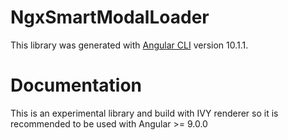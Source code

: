 # NgxSmartModalLoader

This library was generated with [Angular CLI](https://github.com/angular/angular-cli) version 10.1.1.

# Documentation

This is an experimental library and build with IVY renderer so it is recommended to be used with Angular >= 9.0.0
